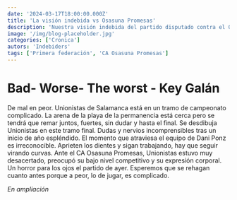 ```yaml
---
date: '2024-03-17T18:00:00.000Z'
title: 'La visión indebida vs Osasuna Promesas'
description: 'Nuestra visión indebida del partido disputado contra el Osasuna Promesas. Primera federación grupo 1, jornada 28.'
image: '/img/blog-placeholder.jpg'
categories: ['Cronica']
autors: 'Indebiders'
tags: ['Primera federación', 'CA Osasuna Promesas']
---
```


# Bad- Worse- The worst - Key Galán
De mal en peor. Unionistas de Salamanca está en un tramo de campeonato complicado. La arena de la playa de la permanencia está cerca pero se tendrá que remar juntos, fuertes, sin dudar y hasta el final. Se desdibuja Unionistas en este tramo final. Dudas y nervios incomprensibles tras un inicio de año espléndido. El momento que atraviesa el equipo de Dani Ponz es irreconocible. Aprieten los dientes y sigan trabajando, hay que seguir virando curvas.  Ante el CA Osasuna Promesas, Unionistas estuvo muy desacertado, preocupó su bajo nivel competitivo y su expresión corporal. Un horror para los ojos el partido de ayer. Esperemos que se rehagan cuanto antes porque a peor, lo de jugar, es complicado.

_En ampliación_
